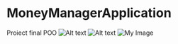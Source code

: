 # MoneyManagerApplication
Proiect final POO 
<img src="C:\Users\razva\Downloads\screenshot1.jpeg" alt="Alt text" title="Optional title">
![Alt text](C:\Users\razva\Downloads\screenshot1.jpeg "Optional title")
![My Image](screenshot1.jpeg)
